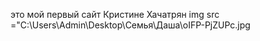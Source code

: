 это мой первый   сайт
Кристине Хачатрян
img src ="C:\Users\Admin\Desktop\Семья\Даша\oIFP-PjZUPc.jpg
